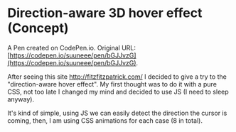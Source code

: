 # Direction-aware 3D hover effect (Concept)

A Pen created on CodePen.io. Original URL: [https://codepen.io/suuneee/pen/bGJJvzG](https://codepen.io/suuneee/pen/bGJJvzG).

After seeing this site http://fitzfitzpatrick.com/ I decided to give a try to the  "direction-aware hover effect". My first thought was to do it with a pure CSS, not too late I changed my mind and decided to use JS (I need to sleep anyway).

It's kind of simple, using JS we can easily detect the direction the cursor is coming, then, I am using CSS animations for each case (8 in total).